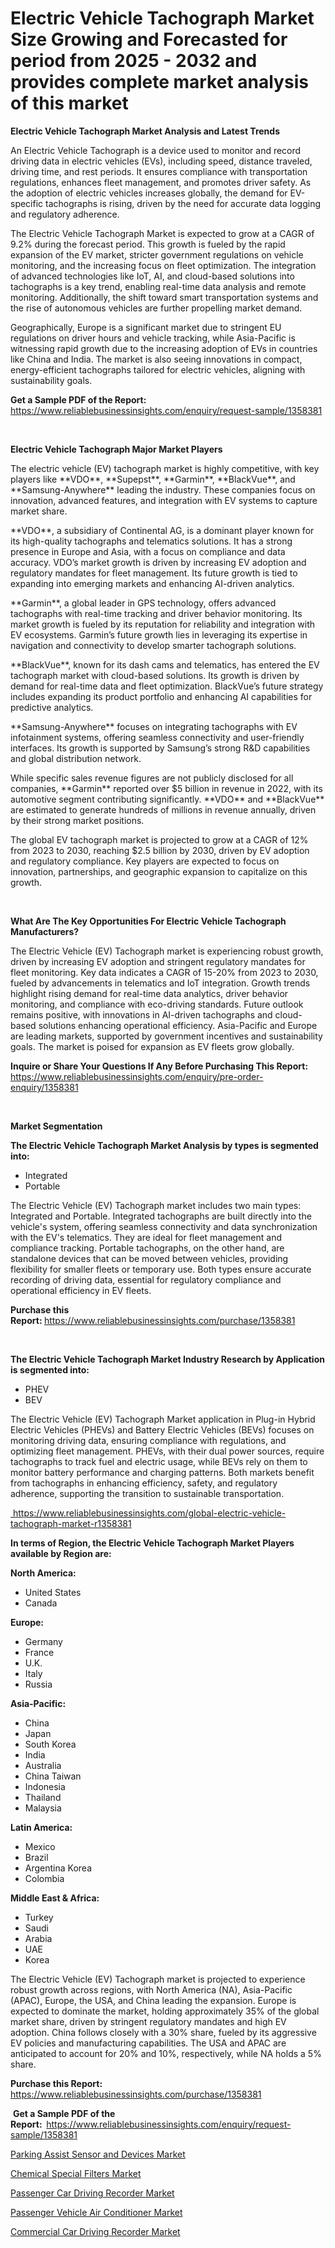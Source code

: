 <p><h1>Electric Vehicle Tachograph Market Size Growing and Forecasted for period from 2025 - 2032 and provides complete market analysis of this market</h1></p><p><strong>Electric Vehicle Tachograph Market Analysis and Latest Trends</strong></p>
<p><p>An Electric Vehicle Tachograph is a device used to monitor and record driving data in electric vehicles (EVs), including speed, distance traveled, driving time, and rest periods. It ensures compliance with transportation regulations, enhances fleet management, and promotes driver safety. As the adoption of electric vehicles increases globally, the demand for EV-specific tachographs is rising, driven by the need for accurate data logging and regulatory adherence.</p><p>The Electric Vehicle Tachograph Market is expected to grow at a CAGR of 9.2% during the forecast period. This growth is fueled by the rapid expansion of the EV market, stricter government regulations on vehicle monitoring, and the increasing focus on fleet optimization. The integration of advanced technologies like IoT, AI, and cloud-based solutions into tachographs is a key trend, enabling real-time data analysis and remote monitoring. Additionally, the shift toward smart transportation systems and the rise of autonomous vehicles are further propelling market demand.</p><p>Geographically, Europe is a significant market due to stringent EU regulations on driver hours and vehicle tracking, while Asia-Pacific is witnessing rapid growth due to the increasing adoption of EVs in countries like China and India. The market is also seeing innovations in compact, energy-efficient tachographs tailored for electric vehicles, aligning with sustainability goals.</p></p>
<p><strong>Get a Sample PDF of the Report:&nbsp;</strong> <a href="https://www.reliablebusinessinsights.com/enquiry/request-sample/1358381?utm_campaign=1113&utm_medium=2&utm_source=Github&utm_content=ia&utm_term=23012025&utm_id=electric-vehicle-tachograph">https://www.reliablebusinessinsights.com/enquiry/request-sample/1358381</a></p>
<p>&nbsp;</p>
<p><strong>Electric Vehicle Tachograph Major Market Players</strong></p>
<p><p>The electric vehicle (EV) tachograph market is highly competitive, with key players like **VDO**, **Supepst**, **Garmin**, **BlackVue**, and **Samsung-Anywhere** leading the industry. These companies focus on innovation, advanced features, and integration with EV systems to capture market share.</p><p>**VDO**, a subsidiary of Continental AG, is a dominant player known for its high-quality tachographs and telematics solutions. It has a strong presence in Europe and Asia, with a focus on compliance and data accuracy. VDO’s market growth is driven by increasing EV adoption and regulatory mandates for fleet management. Its future growth is tied to expanding into emerging markets and enhancing AI-driven analytics.</p><p>**Garmin**, a global leader in GPS technology, offers advanced tachographs with real-time tracking and driver behavior monitoring. Its market growth is fueled by its reputation for reliability and integration with EV ecosystems. Garmin’s future growth lies in leveraging its expertise in navigation and connectivity to develop smarter tachograph solutions.</p><p>**BlackVue**, known for its dash cams and telematics, has entered the EV tachograph market with cloud-based solutions. Its growth is driven by demand for real-time data and fleet optimization. BlackVue’s future strategy includes expanding its product portfolio and enhancing AI capabilities for predictive analytics.</p><p>**Samsung-Anywhere** focuses on integrating tachographs with EV infotainment systems, offering seamless connectivity and user-friendly interfaces. Its growth is supported by Samsung’s strong R&D capabilities and global distribution network.</p><p>While specific sales revenue figures are not publicly disclosed for all companies, **Garmin** reported over $5 billion in revenue in 2022, with its automotive segment contributing significantly. **VDO** and **BlackVue** are estimated to generate hundreds of millions in revenue annually, driven by their strong market positions.</p><p>The global EV tachograph market is projected to grow at a CAGR of 12% from 2023 to 2030, reaching $2.5 billion by 2030, driven by EV adoption and regulatory compliance. Key players are expected to focus on innovation, partnerships, and geographic expansion to capitalize on this growth.</p></p>
<p>&nbsp;</p>
<p><strong>What Are The Key Opportunities For Electric Vehicle Tachograph Manufacturers?</strong></p>
<p><p>The Electric Vehicle (EV) Tachograph market is experiencing robust growth, driven by increasing EV adoption and stringent regulatory mandates for fleet monitoring. Key data indicates a CAGR of 15-20% from 2023 to 2030, fueled by advancements in telematics and IoT integration. Growth trends highlight rising demand for real-time data analytics, driver behavior monitoring, and compliance with eco-driving standards. Future outlook remains positive, with innovations in AI-driven tachographs and cloud-based solutions enhancing operational efficiency. Asia-Pacific and Europe are leading markets, supported by government incentives and sustainability goals. The market is poised for expansion as EV fleets grow globally.</p></p>
<p><strong>Inquire or Share Your Questions If Any Before Purchasing This Report:</strong> <a href="https://www.reliablebusinessinsights.com/enquiry/pre-order-enquiry/1358381?utm_campaign=1113&utm_medium=2&utm_source=Github&utm_content=ia&utm_term=23012025&utm_id=electric-vehicle-tachograph">https://www.reliablebusinessinsights.com/enquiry/pre-order-enquiry/1358381</a></p>
<p>&nbsp;</p>
<p><strong>Market Segmentation</strong></p>
<p><strong>The Electric Vehicle Tachograph Market Analysis by types is segmented into:</strong></p>
<p><ul><li>Integrated</li><li>Portable</li></ul></p>
<p><p>The Electric Vehicle (EV) Tachograph market includes two main types: Integrated and Portable. Integrated tachographs are built directly into the vehicle's system, offering seamless connectivity and data synchronization with the EV's telematics. They are ideal for fleet management and compliance tracking. Portable tachographs, on the other hand, are standalone devices that can be moved between vehicles, providing flexibility for smaller fleets or temporary use. Both types ensure accurate recording of driving data, essential for regulatory compliance and operational efficiency in EV fleets.</p></p>
<p><strong>Purchase this Report:&nbsp;</strong><a href="https://www.reliablebusinessinsights.com/purchase/1358381?utm_campaign=1113&utm_medium=2&utm_source=Github&utm_content=ia&utm_term=23012025&utm_id=electric-vehicle-tachograph">https://www.reliablebusinessinsights.com/purchase/1358381</a></p>
<p>&nbsp;</p>
<p><strong>The Electric Vehicle Tachograph Market Industry Research by Application is segmented into:</strong></p>
<p><ul><li>PHEV</li><li>BEV</li></ul></p>
<p><p>The Electric Vehicle (EV) Tachograph Market application in Plug-in Hybrid Electric Vehicles (PHEVs) and Battery Electric Vehicles (BEVs) focuses on monitoring driving data, ensuring compliance with regulations, and optimizing fleet management. PHEVs, with their dual power sources, require tachographs to track fuel and electric usage, while BEVs rely on them to monitor battery performance and charging patterns. Both markets benefit from tachographs in enhancing efficiency, safety, and regulatory adherence, supporting the transition to sustainable transportation.</p></p>
<p><a href="https://www.reliablebusinessinsights.com/global-electric-vehicle-tachograph-market-r1358381?utm_campaign=1113&utm_medium=2&utm_source=Github&utm_content=ia&utm_term=23012025&utm_id=electric-vehicle-tachograph">&nbsp;https://www.reliablebusinessinsights.com/global-electric-vehicle-tachograph-market-r1358381</a></p>
<p><strong>In terms of Region, the Electric Vehicle Tachograph Market Players available by Region are:</strong></p>
<p>
    <p> <strong> North America: </strong>
        <ul>
            <li>United States</li>
            <li>Canada</li>
        </ul>
        </p> 
    <p> <strong> Europe: </strong>
        <ul>
            <li>Germany</li>
            <li>France</li>
            <li>U.K.</li>
            <li>Italy</li>
            <li>Russia</li>
        </ul>
        </p> 
    <p> <strong> Asia-Pacific: </strong>
        <ul>
            <li>China</li>
            <li>Japan</li>
            <li>South Korea</li>
            <li>India</li>
            <li>Australia</li>
            <li>China Taiwan</li>
            <li>Indonesia</li>
            <li>Thailand</li>
            <li>Malaysia</li>
        </ul>
        </p> 
    <p> <strong> Latin America: </strong>
        <ul>
            <li>Mexico</li>
            <li>Brazil</li>
            <li>Argentina Korea</li>
            <li>Colombia</li>
        </ul>
        </p> 
    <p> <strong> Middle East & Africa: </strong>
        <ul>
            <li>Turkey</li>
            <li>Saudi</li>
            <li>Arabia</li>
            <li>UAE</li>
            <li>Korea</li>
        </ul>
    </p>
    </p>
<p><p>The Electric Vehicle (EV) Tachograph market is projected to experience robust growth across regions, with North America (NA), Asia-Pacific (APAC), Europe, the USA, and China leading the expansion. Europe is expected to dominate the market, holding approximately 35% of the global market share, driven by stringent regulatory mandates and high EV adoption. China follows closely with a 30% share, fueled by its aggressive EV policies and manufacturing capabilities. The USA and APAC are anticipated to account for 20% and 10%, respectively, while NA holds a 5% share.</p></p>
<p><strong>Purchase this Report: </strong><a href="https://www.reliablebusinessinsights.com/purchase/1358381?utm_campaign=1113&utm_medium=2&utm_source=Github&utm_content=ia&utm_term=23012025&utm_id=electric-vehicle-tachograph">https://www.reliablebusinessinsights.com/purchase/1358381</a></p>
<p>&nbsp;<strong>Get a Sample PDF of the Report:&nbsp;&nbsp;</strong><a href="https://www.reliablebusinessinsights.com/enquiry/request-sample/1358381?utm_campaign=1113&utm_medium=2&utm_source=Github&utm_content=ia&utm_term=23012025&utm_id=electric-vehicle-tachograph">https://www.reliablebusinessinsights.com/enquiry/request-sample/1358381</a></p>
<p><strong></strong></p>
<p><p><a href="https://www.linkedin.com/pulse/strategic-forecast-parking-assist-sensor-devices-market-shp0c?utm_campaign=1113&utm_medium=2&utm_source=Github&utm_content=ia&utm_term=23012025&utm_id=electric-vehicle-tachograph">Parking Assist Sensor and Devices Market</a></p><p><a href="https://www.linkedin.com/pulse/in-depth-analysis-global-chemical-special-filters-market-scope-pahbe?utm_campaign=1113&utm_medium=2&utm_source=Github&utm_content=ia&utm_term=23012025&utm_id=electric-vehicle-tachograph">Chemical Special Filters Market</a></p><p><a href="https://github.com/edacruz6/Market-Research-Report-List-1/blob/main/passenger-car-driving-recorder-market.md?utm_campaign=1113&utm_medium=2&utm_source=Github&utm_content=ia&utm_term=23012025&utm_id=electric-vehicle-tachograph">Passenger Car Driving Recorder Market</a></p><p><a href="https://www.linkedin.com/pulse/detailed-passenger-vehicle-air-conditioner-market-report-gjubc?utm_campaign=1113&utm_medium=2&utm_source=Github&utm_content=ia&utm_term=23012025&utm_id=electric-vehicle-tachograph">Passenger Vehicle Air Conditioner Market</a></p><p><a href="https://github.com/princessbartram3/Market-Research-Report-List-1/blob/main/commercial-car-driving-recorder-market.md?utm_campaign=1113&utm_medium=2&utm_source=Github&utm_content=ia&utm_term=23012025&utm_id=electric-vehicle-tachograph">Commercial Car Driving Recorder Market</a></p></p>